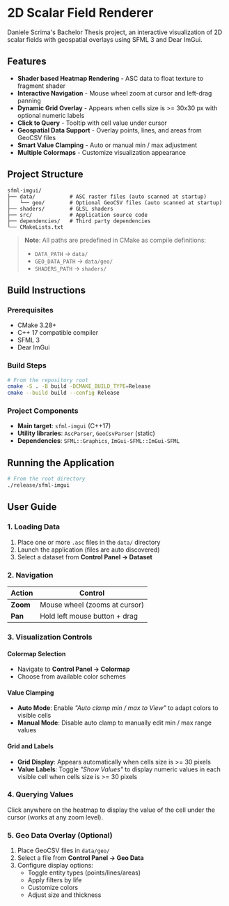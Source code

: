 # 2D Scalar Field Renderer

Daniele Scrima's Bachelor Thesis project, an interactive visualization of 2D scalar fields with geospatial overlays using SFML 3 and Dear ImGui.

## Features

- **Shader based Heatmap Rendering** - ASC data to float texture to fragment shader
- **Interactive Navigation** - Mouse wheel zoom at cursor and left-drag panning
- **Dynamic Grid Overlay** - Appears when cells size is >= 30x30 px with optional numeric labels
- **Click to Query** - Tooltip with cell value under cursor
- **Geospatial Data Support** - Overlay points, lines, and areas from GeoCSV files
- **Smart Value Clamping** - Auto or manual min / max adjustment
- **Multiple Colormaps** - Customize visualization appearance

## Project Structure

```
sfml-imgui/
├── data/           # ASC raster files (auto scanned at startup)
│   └── geo/        # Optional GeoCSV files (auto scanned at startup)
├── shaders/        # GLSL shaders
├── src/            # Application source code
├── dependencies/   # Third party dependencies
└── CMakeLists.txt
```

> **Note**: All paths are predefined in CMake as compile definitions:
> - `DATA_PATH` -> `data/`
> - `GEO_DATA_PATH` -> `data/geo/`
> - `SHADERS_PATH` -> `shaders/`

## Build Instructions

### Prerequisites
- CMake 3.28+
- C++ 17 compatible compiler
- SFML 3
- Dear ImGui

### Build Steps

```bash
# From the repository root
cmake -S . -B build -DCMAKE_BUILD_TYPE=Release
cmake --build build --config Release
```

### Project Components
- **Main target**: `sfml-imgui` (C++17)
- **Utility libraries**: `AscParser`, `GeoCsvParser` (static)
- **Dependencies**: `SFML::Graphics`, `ImGui-SFML::ImGui-SFML`

## Running the Application

```bash
# From the root directory
./release/sfml-imgui
```

## User Guide

### 1. Loading Data

1. Place one or more `.asc` files in the `data/` directory
2. Launch the application (files are auto discovered)
3. Select a dataset from **Control Panel -> Dataset**

### 2. Navigation

| Action | Control |
|--------|---------|
| **Zoom** | Mouse wheel (zooms at cursor) |
| **Pan** | Hold left mouse button + drag |

### 3. Visualization Controls

#### Colormap Selection
- Navigate to **Control Panel -> Colormap**
- Choose from available color schemes

#### Value Clamping
- **Auto Mode**: Enable _"Auto clamp min / max to View"_ to adapt colors to visible cells
- **Manual Mode**: Disable auto clamp to manually edit min / max range values

#### Grid and Labels
- **Grid Display**: Appears automatically when cells size is >= 30 pixels
- **Value Labels**: Toggle _"Show Values"_ to display numeric values in each visible cell when cells size is >= 30 pixels

### 4. Querying Values

Click anywhere on the heatmap to display the value of the cell under the cursor (works at any zoom level).

### 5. Geo Data Overlay (Optional)

1. Place GeoCSV files in `data/geo/`
2. Select a file from **Control Panel -> Geo Data**
3. Configure display options:
   - Toggle entity types (points/lines/areas)
   - Apply filters by life
   - Customize colors
   - Adjust size and thickness
